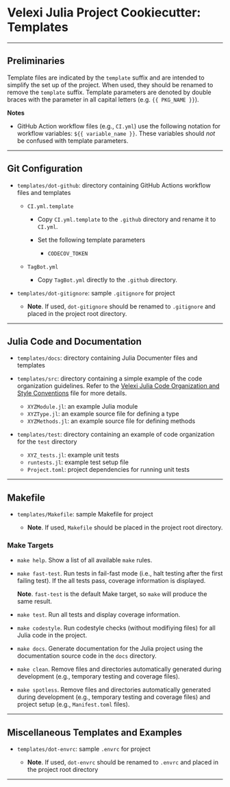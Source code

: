 Velexi Julia Project Cookiecutter: Templates
============================================

--------------------------------------------------------------------------------------------
## Preliminaries

Template files are indicated by the `template` suffix and are intended to simplify the
set up of the project. When used, they should be renamed to remove the `template`
suffix. Template parameters are denoted by double braces with the parameter in all
capital letters (e.g. `{{ PKG_NAME }}`).

__Notes__

* GitHub Action workflow files (e.g., `CI.yml`) use the following notation for workflow
  variables: `${{ variable_name }}`. These variables should _not_ be confused with
  template parameters.

--------------------------------------------------------------------------------------------

## Git Configuration

* `templates/dot-github`: directory containing GitHub Actions workflow files and templates

  * `CI.yml.template`
    * Copy `CI.yml.template` to the `.github` directory and rename it to `CI.yml`.

    * Set the following template parameters
      * `CODECOV_TOKEN`

  * `TagBot.yml`
    * Copy `TagBot.yml` directly to the `.github` directory.

* `templates/dot-gitignore`: sample `.gitignore` for project

  * __Note__. If used, `dot-gitignore` should be renamed to `.gitignore` and placed in the
    project root directory.

--------------------------------------------------------------------------------------------

## Julia Code and Documentation

* `templates/docs`: directory containing Julia Documenter files and templates

* `templates/src`: directory containing a simple example of the code organization
  guidelines.
  Refer to the [Velexi Julia Code Organization and Style Conventions][vlxi-code-conventions]
  file for more details.

  * `XYZModule.jl`: an example Julia module
  * `XYZType.jl`: an example source file for defining a type
  * `XYZMethods.jl`: an example source file for defining methods

* `templates/test`: directory containing an example of code organization for the `test`
  directory

  * `XYZ_tests.jl`: example unit tests
  * `runtests.jl`: example test setup file
  * `Project.toml`: project dependencies for running unit tests

--------------------------------------------------------------------------------------------

## Makefile

* `templates/Makefile`: sample Makefile for project

  * __Note__. If used, `Makefile` should be placed in the project root directory.

### Make Targets

* `make help`. Show a list of all available `make` rules.

* `make fast-test`. Run tests in fail-fast mode (i.e., halt testing after the first
  failing test). If the all tests pass, coverage information is displayed.

  __Note__. `fast-test` is the default Make target, so `make` will produce the same result.

* `make test`. Run all tests and display coverage information.

* `make codestyle`. Run codestyle checks (without modifiying files) for all Julia code in
  the project.

* `make docs`. Generate documentation for the Julia project using the documentation source
  code in the `docs` directory.

* `make clean`. Remove files and directories automatically generated during development
  (e.g., temporary testing and coverage files).

* `make spotless`. Remove files and directories automatically generated during development
  (e.g., temporary testing and coverage files) and project setup (e.g., `Manifest.toml`
  files).

--------------------------------------------------------------------------------------------

## Miscellaneous Templates and Examples

* `templates/dot-envrc`: sample `.envrc` for project

  * __Note__. If used, `dot-envrc` should be renamed to `.envrc` and placed in the project
    root directory

--------------------------------------------------------------------------------------------

[------------------------------------- REFERENCES -------------------------------------]: #

[vlxi-code-conventions]: ../docs/VLXI-Julia-Code-Organization-and-Style-Conventions.md
